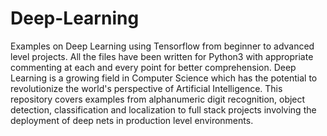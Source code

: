 # Deep-Learning
Examples on Deep Learning using Tensorflow from beginner to advanced level projects. All the files have been written for Python3 with appropriate commenting at each and every point for better comprehension. Deep Learning is a growing field in Computer Science which has the potential to revolutionize the world's perspective of Artificial Intelligence. This repository covers examples from alphanumeric digit recognition, object detection, classification and localization to full stack projects involving the deployment of deep nets in production level environments.
